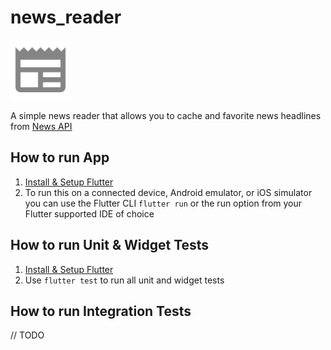 # news_reader

![news_reader](images/news.png)

A simple news reader that allows you to cache and favorite news
headlines from [News API](https://newsapi.org/)

## How to run App

1. [Install & Setup Flutter](https://flutter.dev/docs/get-started/install)
2. To run this on a connected device, Android emulator, or iOS simulator you can use the 
Flutter CLI `flutter run` or the run option from your Flutter supported IDE of choice


## How to run Unit & Widget Tests

1. [Install & Setup Flutter](https://flutter.dev/docs/get-started/install)
2. Use `flutter test` to run all unit and widget tests

## How to run Integration Tests
// TODO